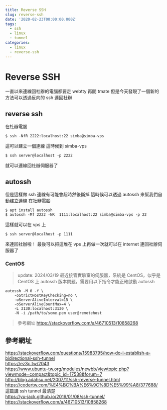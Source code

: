 ```yaml
---
title: Reverse SSH
slug: reverse-ssh
date: '2020-02-23T00:00:00.000Z'
tags:
  - ssh
  - linux
  - tunnel
categories:
  - linux
  - reverse-ssh
---
```


# Reverse SSH

一直以來連線回社辦的電腦都要走 webtty 再開 tmate
但是今天發現了一個新的方法可以透過反向的 ssh 連回社辦

## reverse ssh

在社辦電腦

```
$ ssh -NfR 2222:localhost:22 simba@simba-vps
```

這可以建立一個連線
這時候到 simba-vps

```
$ ssh server@localhost -p 2222
```

就可以連線回社辦伺服器了

## autossh

但是這樣做 ssh 連線有可能會超時然後斷掉
這時候可以透過 autossh 來幫我們自動建立連線
在社辦電腦

```
$ apt install autossh
$ autossh -Mf 2222 -NR  1111:localhost:22 simba@simba-vps -p 22
```

這樣就可以在 vps 上

```
$ ssh server@localhost -p 1111
```

來連回社辦啦！
最後可以把這堆在 vps 上再做一次就可以在 internet 連回社辦伺服器了

### CentOS
> update: 2024/03/19
最近接管實驗室的伺服器，系統是 CentOS，似乎是 CentOS 上 autossh 版本問題，需要用以下指令才能正確啟動 autossh

```
autossh -M 0 -f \
    -oStrictHostKeyChecking=no \
    -oServerAliveInterval=15 \
    -oServerAliveCountMax=4 \
    -L 3130:localhost:3130 \
    -N -i /path/to/some.pem user@remotehost
```

> 參考網址 https://stackoverflow.com/a/46710513/10858268

## 參考網址

https://stackoverflow.com/questions/15983795/how-do-i-establish-a-bidirectional-ssh-tunnel  
https://ez3c.tw/2043  
https://www.ubuntu-tw.org/modules/newbb/viewtopic.php?viewmode=compact&topic_id=17538&forum=7  
http://blog.adahsu.net/2007/11/ssh-reverse-tunnel.html  
https://codertw.com/%E4%BC%BA%E6%9C%8D%E5%99%A8/377688/  
這篇講 ssh tunnel 最清楚  
https://yu-jack.github.io/2019/01/08/ssh-tunnel/
https://stackoverflow.com/a/46710513/10858268
